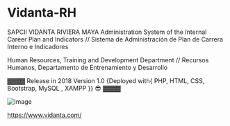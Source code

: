 # Vidanta-RH
SAPCII VIDANTA RIVIERA MAYA Administration System of the Internal Career Plan and Indicators // Sistema de Administración de Plan de Carrera Interno e Indicadores 

Human Resources, Training and Development Department // Recursos Humanos, Departamento de Entrenamiento y Desarrollo

▓▓▓▓ Release in 2018 Version 1.0 {Deployed with{ PHP, HTML, CSS, Bootstrap, MySQL , XAMPP }} 😎 ▓▓▓▓

![image](https://user-images.githubusercontent.com/47259829/152851450-b7eccaa9-6d72-447f-973e-cd3b25829472.png)

https://www.vidanta.com/

